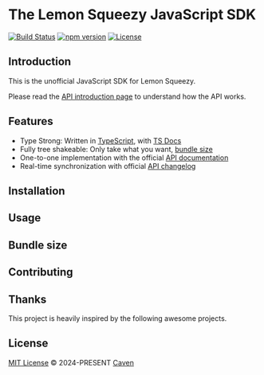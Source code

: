 # The Lemon Squeezy JavaScript SDK

[![Build Status](https://travis-ci.org/your-username/your-library.svg?branch=master)](https://travis-ci.org/your-username/your-library)
[![npm version](https://badge.fury.io/js/your-library.svg)](https://www.npmjs.com/package/your-library)
[![License](https://img.shields.io/badge/license-MIT-blue.svg)](https://opensource.org/licenses/MIT)

## Introduction

This is the unofficial JavaScript SDK for Lemon Squeezy.

Please read the [API introduction page](https://docs.lemonsqueezy.com/api) to understand how the API works.

## Features

- Type Strong: Written in [TypeScript](https://www.typescriptlang.org/), with [TS Docs](https://github.com/microsoft/tsdoc)
- Fully tree shakeable: Only take what you want, [bundle size](#bundle-size)
- One-to-one implementation with the official [API documentation](https://docs.lemonsqueezy.com/api)
- Real-time synchronization with official [API changelog](https://docs.lemonsqueezy.com/api/changelog)

## Installation

## Usage

## Bundle size

## Contributing

## Thanks

This project is heavily inspired by the following awesome projects.

## License

[MIT License](https://github.com/heybro/lemonsqueezy.js/blob/main/LICENSE) © 2024-PRESENT [Caven](https://github.com/keyding)
